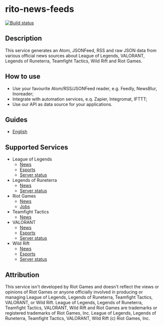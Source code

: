 # rito-news-feeds
[![Build status](https://img.shields.io/github/workflow/status/Antosik/rito-news-feeds/lint)](https://github.com/Antosik/rito-news-feeds/actions/workflows/lint.yml)

## Description
This service generates an Atom, JSONFeed, RSS and raw JSON data from various official news sources about League of Legends, VALORANT, Legends of Runeterra, Teamfight Tactics, Wild Rift and Riot Games.

## How to use
- Use your favourite Atom/RSS/JSONFeed reader, e.g. Feedly, NewsBlur, Inoreader;
- Integrate with automation services, e.q. Zapier, Integromat, IFTTT;
- Use our API as data source for your applications.

## Guides
- [English](docs/en/README.md) 

## Supported Services
-   League of Legends
    -   [News](docs/en/league-of-legends/news.md)
    -   [Esports](docs/en/league-of-legends/esports.md)
    -   [Server status](docs/en/league-of-legends/server-status.md)
-   Legends of Runeterra
    -   [News](docs/en/legends-of-runeterra/news.md)
    -   [Server status](docs/en/legends-of-runeterra/server-status.md)
-   Riot Games
    -   [News](docs/en/riot-games/news.md)
    -   [Jobs](docs/en/riot-games/jobs.md)
-   Teamfight Tactics
    -   [News](docs/en/teamfight-tactics/news.md)
-   VALORANT
    -   [News](docs/en/valorant/news.md)
    -   [Esports](docs/en/valorant/esports.md)
    -   [Server status](docs/en/league-of-legends/server-status.md)
-   Wild Rift
    -   [News](docs/en/wild-rift/news.md)
    -   [Esports](docs/en/league-of-legends/esports.md)
    -   [Server status](docs/en/league-of-legends/server-status.md)

## Attribution
This service isn't developed by Riot Games and doesn't reflect the views or opinions of Riot Games or anyone officially involved in producing or managing League of Legends, Legends of Runeterra, Teamfight Tactics, VALORANT, or Wild Rift. League of Legends, Legends of Runeterra, Teamfight Tactics, VALORANT, Wild Rift and Riot Games are trademarks or registered trademarks of Riot Games, Inc. League of Legends, Legends of Runeterra, Teamfight Tactics, VALORANT, Wild Rift (c) Riot Games, Inc.



